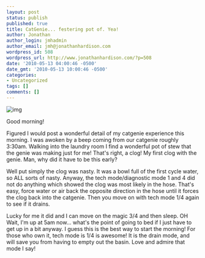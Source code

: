 ```yaml
---
layout: post
status: publish
published: true
title: CatGenie... festering pot of. Yea!
author: Jonathan
author_login: jmhadmin
author_email: jmh@jonathanhardison.com
wordpress_id: 508
wordpress_url: http://www.jonathanhardison.com/?p=508
date: '2010-05-13 04:00:46 -0500'
date_gmt: '2010-05-13 10:00:46 -0500'
categories:
- Uncategorized
tags: []
comments: []
---
```

![img]({{site.base}}/imagecontent/2010/05/Capture1.png)

Good morning!

Figured I would post a wonderful detail of my catgenie experience this morning.
I was awoken by a beep coming from our catgenie roughly 3:30am. Walking into the laundry room I find a wonderful pot of stew that the genie was making just for me! That's right, a clog! My first clog with the genie. Man, why did it have to be this early?

Well put simply the clog was nasty. It was a bowl full of the first cycle water, so ALL sorts of nasty. Anyway, the tech mode/diagnostic mode 1 and 4 did not do anything which showed the clog was most likely in the hose. That's easy, force water or air back the opposite direction in the hose until it forces the clog back into the catgenie. Then you move on with tech mode 1/4 again to see if it drains.

Lucky for me it did and I can move on the magic 3/4 and then sleep.
OH Wait, I'm up at 5am now... what's the point of going to bed if I just have to get up in a bit anyway. I guess this is the best way to start the morning!
For those who own it, tech mode is 1/4 is awesome! It is the drain mode, and will save you from having to empty out the basin. Love and admire that mode I say!
